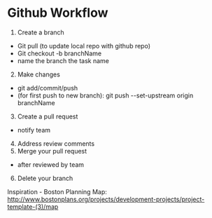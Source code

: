 # Github Workflow

1. Create a branch
- Git pull (to update local repo with github repo)
- Git checkout -b branchName
- name the branch the task name
2. Make changes
- git add/commit/push
- (for first push to new branch): git push --set-upstream origin branchName
3. Create a pull request
- notify team
4. Address review comments
5. Merge your pull request
- after reviewed by team
6. Delete your branch


Inspiration - Boston Planning Map: http://www.bostonplans.org/projects/development-projects/project-template-(3)/map
